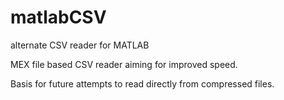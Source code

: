 # matlabCSV
alternate CSV reader for MATLAB

MEX file based CSV reader aiming for improved speed.

Basis for future attempts to read directly from compressed files.

